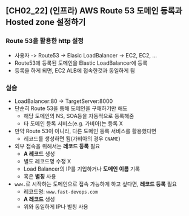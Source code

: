 ## [CH02_22] (인프라) AWS Route 53 도메인 등록과 Hosted zone 설정하기

### Route 53을 활용한 http 설정
- 사용자 -> Route53 -> Elasic LoadBalancer -> EC2, EC2, ...
- Route53에 등록된 도메인을 Elastic LoadBalancer에 등록
- 등록을 하게 되면, EC2 ALB에 접속한것과 동일하게 됨

### 실습
- LoadBalancer:80 -> TargetServer:8000
- 단순히 Route 53을 통해 도메인을 구매하기만 해도
  - 해당 도메인의 NS, SOA등을 자동적으로 등록해줌
  - 타 도메인 등록 서비스(e.g. 가비아)는 등록 X
- 만약 Route 53이 아니라, 다른 도메인 등록 서비스를 활용했다면
  - 레코드를 생성하면 됨(가비아의 경우 `CNAME`)
- 외부 접속을 위해서는 **레코드 등록** 필요
  - **A 레코드** 생성
  - 별도 레코드명 수정 X
  - Load Balancer의 IP를 기입하거나 **도메인 이름** 기록
  - 혹은 **별칭** 사용
- `www.`로 시작하는 도메인으로 접속 가능하게 하고 싶다면, **레코드 등록** 필요
  - 레코드명: `www.fast-devops.com`
  - **A 레코드** 생성
  - 위와 동일하게 IP나 별칭 사용

